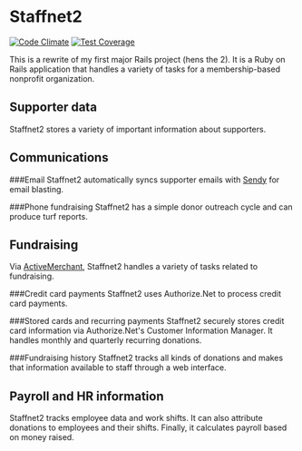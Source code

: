 Staffnet2
=========
[![Code Climate](https://codeclimate.com/github/cdale77/staffnet2/badges/gpa.svg)](https://codeclimate.com/github/cdale77/staffnet2)
[![Test Coverage](https://codeclimate.com/github/cdale77/staffnet2/badges/coverage.svg)](https://codeclimate.com/github/cdale77/staffnet2)

This is a rewrite of my first major Rails project (hens the 2). It is a Ruby
on Rails application that handles a variety of tasks for a membership-based
nonprofit organization. 

Supporter data
--------------
Staffnet2 stores a variety of important information about supporters.


Communications
--------------

###Email
Staffnet2 automatically syncs supporter emails with [Sendy](http://sendy.co/) 
for email blasting.

###Phone fundraising
Staffnet2 has a simple donor outreach cycle and can produce turf reports. 

Fundraising
-----------
Via [ActiveMerchant](http://activemerchant.org/), Staffnet2 handles a variety of
tasks related to fundraising. 

###Credit card payments
Staffnet2 uses Authorize.Net to process credit card payments. 

###Stored cards and recurring payments
Staffnet2 securely stores credit card information via Authorize.Net's Customer
Information Manager. It handles monthly and quarterly recurring donations.

###Fundraising history
Staffnet2 tracks all kinds of donations and makes that information available to
staff through a web interface. 


Payroll and HR information
--------------------------
Staffnet2 tracks employee data and work shifts. It can also attribute donations
to employees and their shifts. Finally, it calculates payroll based on money
raised. 
